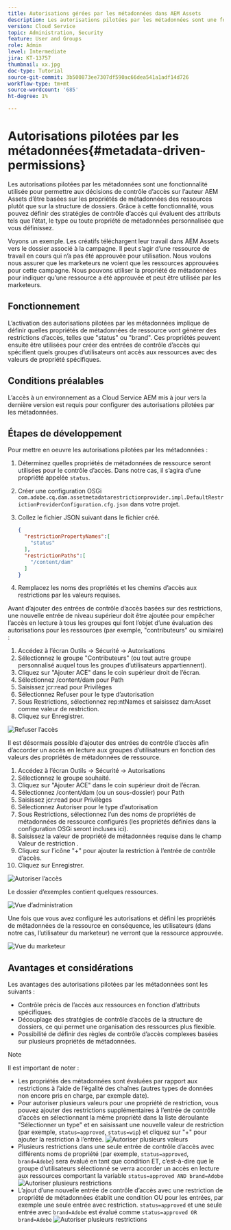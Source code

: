 ```yaml
---
title: Autorisations gérées par les métadonnées dans AEM Assets
description: Les autorisations pilotées par les métadonnées sont une fonctionnalité utilisée pour restreindre l’accès en fonction des propriétés de métadonnées des ressources plutôt que de la structure de dossiers.
version: Cloud Service
topic: Administration, Security
feature: User and Groups
role: Admin
level: Intermediate
jira: KT-13757
thumbnail: xx.jpg
doc-type: Tutorial
source-git-commit: 3b500873ee7307df590ac66dea541a1adf14d726
workflow-type: tm+mt
source-wordcount: '685'
ht-degree: 1%

---
```


# Autorisations pilotées par les métadonnées{#metadata-driven-permissions}

Les autorisations pilotées par les métadonnées sont une fonctionnalité utilisée pour permettre aux décisions de contrôle d’accès sur l’auteur AEM Assets d’être basées sur les propriétés de métadonnées des ressources plutôt que sur la structure de dossiers. Grâce à cette fonctionnalité, vous pouvez définir des stratégies de contrôle d’accès qui évaluent des attributs tels que l’état, le type ou toute propriété de métadonnées personnalisée que vous définissez.

Voyons un exemple. Les créatifs téléchargent leur travail dans AEM Assets vers le dossier associé à la campagne. Il peut s’agir d’une ressource de travail en cours qui n’a pas été approuvée pour utilisation. Nous voulons nous assurer que les marketeurs ne voient que les ressources approuvées pour cette campagne. Nous pouvons utiliser la propriété de métadonnées pour indiquer qu’une ressource a été approuvée et peut être utilisée par les marketeurs.

## Fonctionnement

L’activation des autorisations pilotées par les métadonnées implique de définir quelles propriétés de métadonnées de ressource vont générer des restrictions d’accès, telles que &quot;status&quot; ou &quot;brand&quot;. Ces propriétés peuvent ensuite être utilisées pour créer des entrées de contrôle d’accès qui spécifient quels groupes d’utilisateurs ont accès aux ressources avec des valeurs de propriété spécifiques.

## Conditions préalables

L’accès à un environnement as a Cloud Service AEM mis à jour vers la dernière version est requis pour configurer des autorisations pilotées par les métadonnées.


## Étapes de développement

Pour mettre en oeuvre les autorisations pilotées par les métadonnées :

1. Déterminez quelles propriétés de métadonnées de ressource seront utilisées pour le contrôle d’accès. Dans notre cas, il s’agira d’une propriété appelée `status`.
1. Créer une configuration OSGi `com.adobe.cq.dam.assetmetadatarestrictionprovider.impl.DefaultRestrictionProviderConfiguration.cfg.json` dans votre projet.
1. Collez le fichier JSON suivant dans le fichier créé.

   ```json
   {
     "restrictionPropertyNames":[
       "status"
     ],
     "restrictionPaths":[
       "/content/dam"
     ]
   }
   ```

1. Remplacez les noms des propriétés et les chemins d’accès aux restrictions par les valeurs requises.


Avant d’ajouter des entrées de contrôle d’accès basées sur des restrictions, une nouvelle entrée de niveau supérieur doit être ajoutée pour empêcher l’accès en lecture à tous les groupes qui font l’objet d’une évaluation des autorisations pour les ressources (par exemple, &quot;contributeurs&quot; ou similaire) :

1. Accédez à l’écran Outils → Sécurité → Autorisations
1. Sélectionnez le groupe &quot;Contributeurs&quot; (ou tout autre groupe personnalisé auquel tous les groupes d’utilisateurs appartiennent).
1. Cliquez sur &quot;Ajouter ACE&quot; dans le coin supérieur droit de l’écran.
1. Sélectionnez /content/dam pour Path
1. Saisissez jcr:read pour Privilèges
1. Sélectionnez Refuser pour le type d’autorisation
1. Sous Restrictions, sélectionnez rep:ntNames et saisissez dam:Asset comme valeur de restriction.
1. Cliquez sur Enregistrer.

![Refuser l’accès](./assets/metadata-driven-permissions/deny-access.png)

Il est désormais possible d’ajouter des entrées de contrôle d’accès afin d’accorder un accès en lecture aux groupes d’utilisateurs en fonction des valeurs des propriétés de métadonnées de ressource.

1. Accédez à l’écran Outils → Sécurité → Autorisations
1. Sélectionnez le groupe souhaité.
1. Cliquez sur &quot;Ajouter ACE&quot; dans le coin supérieur droit de l’écran.
1. Sélectionnez /content/dam (ou un sous-dossier) pour Path
1. Saisissez jcr:read pour Privilèges
1. Sélectionnez Autoriser pour le type d’autorisation
1. Sous Restrictions, sélectionnez l’un des noms de propriétés de métadonnées de ressource configurés (les propriétés définies dans la configuration OSGi seront incluses ici).
1. Saisissez la valeur de propriété de métadonnées requise dans le champ Valeur de restriction .
1. Cliquez sur l’icône &quot;+&quot; pour ajouter la restriction à l’entrée de contrôle d’accès.
1. Cliquez sur Enregistrer.

![Autoriser l’accès](./assets/metadata-driven-permissions/allow-access.png)

Le dossier d’exemples contient quelques ressources.

![Vue d’administration](./assets/metadata-driven-permissions/admin-view.png)

Une fois que vous avez configuré les autorisations et défini les propriétés de métadonnées de la ressource en conséquence, les utilisateurs (dans notre cas, l’utilisateur du marketeur) ne verront que la ressource approuvée.

![Vue du marketeur](./assets/metadata-driven-permissions/marketeer-view.png)

## Avantages et considérations

Les avantages des autorisations pilotées par les métadonnées sont les suivants :

- Contrôle précis de l’accès aux ressources en fonction d’attributs spécifiques.
- Découplage des stratégies de contrôle d’accès de la structure de dossiers, ce qui permet une organisation des ressources plus flexible.
- Possibilité de définir des règles de contrôle d’accès complexes basées sur plusieurs propriétés de métadonnées.

>[!NOTE]
>
> Il est important de noter :
> 
> - Les propriétés des métadonnées sont évaluées par rapport aux restrictions à l’aide de l’égalité des chaînes (autres types de données non encore pris en charge, par exemple date).
> - Pour autoriser plusieurs valeurs pour une propriété de restriction, vous pouvez ajouter des restrictions supplémentaires à l’entrée de contrôle d’accès en sélectionnant la même propriété dans la liste déroulante &quot;Sélectionner un type&quot; et en saisissant une nouvelle valeur de restriction (par exemple, `status=approved`, `status=wip`) et cliquez sur &quot;+&quot; pour ajouter la restriction à l’entrée.
> ![Autoriser plusieurs valeurs](./assets/metadata-driven-permissions/allow-multiple-values.png)
> - Plusieurs restrictions dans une seule entrée de contrôle d’accès avec différents noms de propriété (par exemple, `status=approved`, `brand=Adobe`) sera évalué en tant que condition ET, c’est-à-dire que le groupe d’utilisateurs sélectionné se verra accorder un accès en lecture aux ressources comportant la variable `status=approved AND brand=Adobe`
> ![Autoriser plusieurs restrictions](./assets/metadata-driven-permissions/allow-multiple-restrictions.png)
> - L’ajout d’une nouvelle entrée de contrôle d’accès avec une restriction de propriété de métadonnées établit une condition OU pour les entrées, par exemple une seule entrée avec restriction. `status=approved` et une seule entrée avec `brand=Adobe` est évalué comme `status=approved OR brand=Adobe`
> ![Autoriser plusieurs restrictions](./assets/metadata-driven-permissions/allow-multiple-aces.png)
